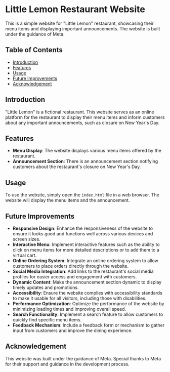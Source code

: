 # Little Lemon Restaurant Website

This is a simple website for "Little Lemon" restaurant, showcasing their menu items and displaying important announcements. The website is built under the guidance of Meta.

## Table of Contents
- [Introduction](#introduction)
- [Features](#features)
- [Usage](#usage)
- [Future Improvements](#future-improvements)
- [Acknowledgement](#acknowledgement)

## Introduction
"Little Lemon" is a fictional restaurant. This website serves as an online platform for the restaurant to display their menu items and inform customers about any important announcements, such as closure on New Year's Day.

## Features
- **Menu Display**: The website displays various menu items offered by the restaurant.
- **Announcement Section**: There is an announcement section notifying customers about the restaurant's closure on New Year's Day.

## Usage
To use the website, simply open the `index.html` file in a web browser. The website will display the menu items and the announcement.

## Future Improvements
- **Responsive Design**: Enhance the responsiveness of the website to ensure it looks good and functions well across various devices and screen sizes.
- **Interactive Menu**: Implement interactive features such as the ability to click on menu items for more detailed descriptions or to add them to a virtual cart.
- **Online Ordering System**: Integrate an online ordering system to allow customers to place orders directly through the website.
- **Social Media Integration**: Add links to the restaurant's social media profiles for easier access and engagement with customers.
- **Dynamic Content**: Make the announcement section dynamic to display timely updates and promotions.
- **Accessibility**: Ensure the website complies with accessibility standards to make it usable for all visitors, including those with disabilities.
- **Performance Optimization**: Optimize the performance of the website by minimizing loading times and improving overall speed.
- **Search Functionality**: Implement a search feature to allow customers to quickly find specific menu items.
- **Feedback Mechanism**: Include a feedback form or mechanism to gather input from customers and improve the dining experience.

## Acknowledgement
This website was built under the guidance of Meta. Special thanks to Meta for their support and guidance in the development process.